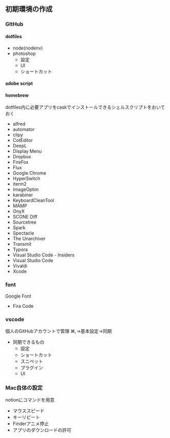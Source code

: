 ## 初期環境の作成
### GItHub
#### dotfiles
- node(nodenv)
- photoshop
  - 設定
  - UI
  - ショートカット

#### adobe script
#### homebrew
dotfiles内に必要アプリをcaskでインストールできるシェルスクリプトをおいておく
- alfred
- automator
- clipy
- CotEditor
- DeepL
- Display Menu
- Dropbox
- FireFox
- Flux
- Google Chrome
- HyperSwitch
- iterm2
- ImageOptim
- karabiner
- KeyboardCleanTool
- MAMP
- OnyX
- SCONE Diff
- Sourcetree
- Spark
- Spectacle
- The Unarchiver
- Transmit
- Typora
- Visual Studio Code - Insiders
- Visual Studio Code
- Vivaldi
- Xcode
### font
Google Font
- Fira Code
### vscode
個人のGitHubアカウントで管理 ⌘,→基本設定→同期
- 同期できるもの
  - 設定
  - ショートカット
  - スニペット
  - プラグイン
  - UI
### Mac自体の設定
notionにコマンドを用意
- マウススピード
- キーリピート
- Finderアニメ停止
- アプリのダウンロードの許可